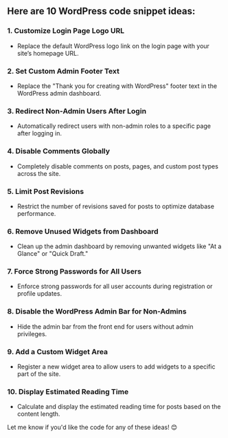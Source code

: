 ## Here are 10 WordPress code snippet ideas:

### 1. **Customize Login Page Logo URL**
   - Replace the default WordPress logo link on the login page with your site’s homepage URL.

### 2. **Set Custom Admin Footer Text**
   - Replace the "Thank you for creating with WordPress" footer text in the WordPress admin dashboard.

### 3. **Redirect Non-Admin Users After Login**
   - Automatically redirect users with non-admin roles to a specific page after logging in.

### 4. **Disable Comments Globally**
   - Completely disable comments on posts, pages, and custom post types across the site.

### 5. **Limit Post Revisions**
   - Restrict the number of revisions saved for posts to optimize database performance.

### 6. **Remove Unused Widgets from Dashboard**
   - Clean up the admin dashboard by removing unwanted widgets like "At a Glance" or "Quick Draft."

### 7. **Force Strong Passwords for All Users**
   - Enforce strong passwords for all user accounts during registration or profile updates.

### 8. **Disable the WordPress Admin Bar for Non-Admins**
   - Hide the admin bar from the front end for users without admin privileges.

### 9. **Add a Custom Widget Area**
   - Register a new widget area to allow users to add widgets to a specific part of the site.

### 10. **Display Estimated Reading Time**
   - Calculate and display the estimated reading time for posts based on the content length.

Let me know if you'd like the code for any of these ideas! 😊